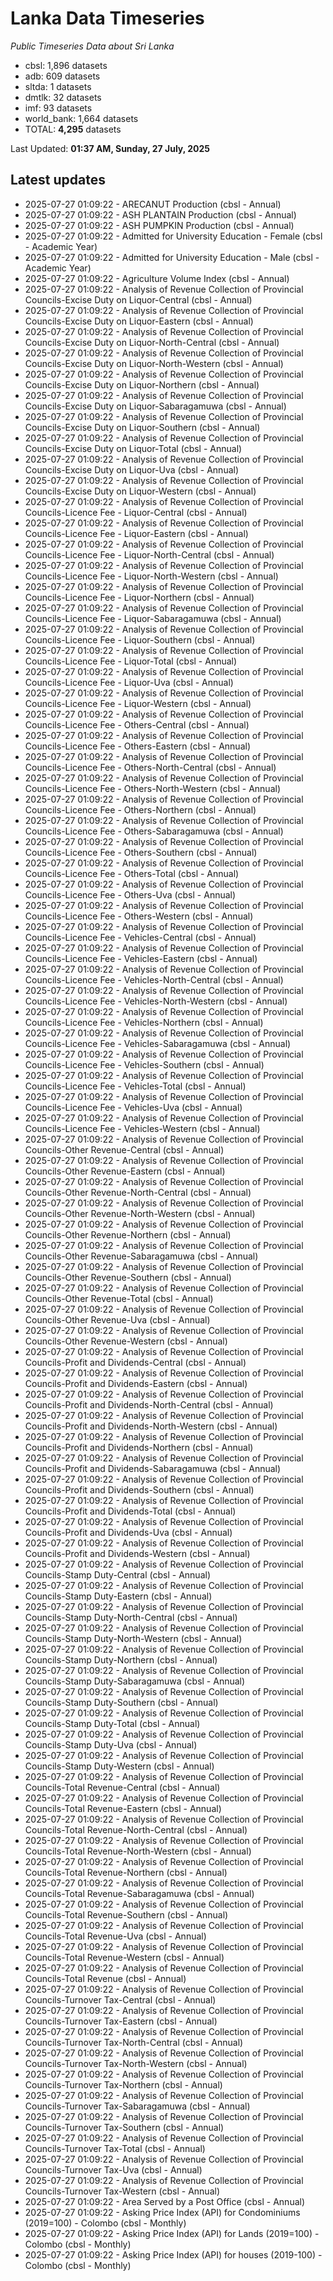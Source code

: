 # Lanka Data Timeseries
*Public Timeseries Data about Sri Lanka*

* cbsl: 1,896 datasets
* adb: 609 datasets
* sltda: 1 datasets
* dmtlk: 32 datasets
* imf: 93 datasets
* world_bank: 1,664 datasets
* TOTAL: **4,295** datasets

Last Updated: **01:37 AM, Sunday, 27 July, 2025**

## Latest updates

* 2025-07-27 01:09:22 - ARECANUT Production (cbsl - Annual)
* 2025-07-27 01:09:22 - ASH PLANTAIN Production (cbsl - Annual)
* 2025-07-27 01:09:22 - ASH PUMPKIN Production (cbsl - Annual)
* 2025-07-27 01:09:22 - Admitted for University Education - Female (cbsl - Academic Year)
* 2025-07-27 01:09:22 - Admitted for University Education - Male (cbsl - Academic Year)
* 2025-07-27 01:09:22 - Agriculture Volume Index (cbsl - Annual)
* 2025-07-27 01:09:22 - Analysis of Revenue Collection of Provincial Councils-Excise Duty on Liquor-Central (cbsl - Annual)
* 2025-07-27 01:09:22 - Analysis of Revenue Collection of Provincial Councils-Excise Duty on Liquor-Eastern (cbsl - Annual)
* 2025-07-27 01:09:22 - Analysis of Revenue Collection of Provincial Councils-Excise Duty on Liquor-North-Central (cbsl - Annual)
* 2025-07-27 01:09:22 - Analysis of Revenue Collection of Provincial Councils-Excise Duty on Liquor-North-Western (cbsl - Annual)
* 2025-07-27 01:09:22 - Analysis of Revenue Collection of Provincial Councils-Excise Duty on Liquor-Northern (cbsl - Annual)
* 2025-07-27 01:09:22 - Analysis of Revenue Collection of Provincial Councils-Excise Duty on Liquor-Sabaragamuwa (cbsl - Annual)
* 2025-07-27 01:09:22 - Analysis of Revenue Collection of Provincial Councils-Excise Duty on Liquor-Southern (cbsl - Annual)
* 2025-07-27 01:09:22 - Analysis of Revenue Collection of Provincial Councils-Excise Duty on Liquor-Total (cbsl - Annual)
* 2025-07-27 01:09:22 - Analysis of Revenue Collection of Provincial Councils-Excise Duty on Liquor-Uva (cbsl - Annual)
* 2025-07-27 01:09:22 - Analysis of Revenue Collection of Provincial Councils-Excise Duty on Liquor-Western (cbsl - Annual)
* 2025-07-27 01:09:22 - Analysis of Revenue Collection of Provincial Councils-Licence Fee - Liquor-Central (cbsl - Annual)
* 2025-07-27 01:09:22 - Analysis of Revenue Collection of Provincial Councils-Licence Fee - Liquor-Eastern (cbsl - Annual)
* 2025-07-27 01:09:22 - Analysis of Revenue Collection of Provincial Councils-Licence Fee - Liquor-North-Central (cbsl - Annual)
* 2025-07-27 01:09:22 - Analysis of Revenue Collection of Provincial Councils-Licence Fee - Liquor-North-Western (cbsl - Annual)
* 2025-07-27 01:09:22 - Analysis of Revenue Collection of Provincial Councils-Licence Fee - Liquor-Northern (cbsl - Annual)
* 2025-07-27 01:09:22 - Analysis of Revenue Collection of Provincial Councils-Licence Fee - Liquor-Sabaragamuwa (cbsl - Annual)
* 2025-07-27 01:09:22 - Analysis of Revenue Collection of Provincial Councils-Licence Fee - Liquor-Southern (cbsl - Annual)
* 2025-07-27 01:09:22 - Analysis of Revenue Collection of Provincial Councils-Licence Fee - Liquor-Total (cbsl - Annual)
* 2025-07-27 01:09:22 - Analysis of Revenue Collection of Provincial Councils-Licence Fee - Liquor-Uva (cbsl - Annual)
* 2025-07-27 01:09:22 - Analysis of Revenue Collection of Provincial Councils-Licence Fee - Liquor-Western (cbsl - Annual)
* 2025-07-27 01:09:22 - Analysis of Revenue Collection of Provincial Councils-Licence Fee - Others-Central (cbsl - Annual)
* 2025-07-27 01:09:22 - Analysis of Revenue Collection of Provincial Councils-Licence Fee - Others-Eastern (cbsl - Annual)
* 2025-07-27 01:09:22 - Analysis of Revenue Collection of Provincial Councils-Licence Fee - Others-North-Central (cbsl - Annual)
* 2025-07-27 01:09:22 - Analysis of Revenue Collection of Provincial Councils-Licence Fee - Others-North-Western (cbsl - Annual)
* 2025-07-27 01:09:22 - Analysis of Revenue Collection of Provincial Councils-Licence Fee - Others-Northern (cbsl - Annual)
* 2025-07-27 01:09:22 - Analysis of Revenue Collection of Provincial Councils-Licence Fee - Others-Sabaragamuwa (cbsl - Annual)
* 2025-07-27 01:09:22 - Analysis of Revenue Collection of Provincial Councils-Licence Fee - Others-Southern (cbsl - Annual)
* 2025-07-27 01:09:22 - Analysis of Revenue Collection of Provincial Councils-Licence Fee - Others-Total (cbsl - Annual)
* 2025-07-27 01:09:22 - Analysis of Revenue Collection of Provincial Councils-Licence Fee - Others-Uva (cbsl - Annual)
* 2025-07-27 01:09:22 - Analysis of Revenue Collection of Provincial Councils-Licence Fee - Others-Western (cbsl - Annual)
* 2025-07-27 01:09:22 - Analysis of Revenue Collection of Provincial Councils-Licence Fee - Vehicles-Central (cbsl - Annual)
* 2025-07-27 01:09:22 - Analysis of Revenue Collection of Provincial Councils-Licence Fee - Vehicles-Eastern (cbsl - Annual)
* 2025-07-27 01:09:22 - Analysis of Revenue Collection of Provincial Councils-Licence Fee - Vehicles-North-Central (cbsl - Annual)
* 2025-07-27 01:09:22 - Analysis of Revenue Collection of Provincial Councils-Licence Fee - Vehicles-North-Western (cbsl - Annual)
* 2025-07-27 01:09:22 - Analysis of Revenue Collection of Provincial Councils-Licence Fee - Vehicles-Northern (cbsl - Annual)
* 2025-07-27 01:09:22 - Analysis of Revenue Collection of Provincial Councils-Licence Fee - Vehicles-Sabaragamuwa (cbsl - Annual)
* 2025-07-27 01:09:22 - Analysis of Revenue Collection of Provincial Councils-Licence Fee - Vehicles-Southern (cbsl - Annual)
* 2025-07-27 01:09:22 - Analysis of Revenue Collection of Provincial Councils-Licence Fee - Vehicles-Total (cbsl - Annual)
* 2025-07-27 01:09:22 - Analysis of Revenue Collection of Provincial Councils-Licence Fee - Vehicles-Uva (cbsl - Annual)
* 2025-07-27 01:09:22 - Analysis of Revenue Collection of Provincial Councils-Licence Fee - Vehicles-Western (cbsl - Annual)
* 2025-07-27 01:09:22 - Analysis of Revenue Collection of Provincial Councils-Other Revenue-Central (cbsl - Annual)
* 2025-07-27 01:09:22 - Analysis of Revenue Collection of Provincial Councils-Other Revenue-Eastern (cbsl - Annual)
* 2025-07-27 01:09:22 - Analysis of Revenue Collection of Provincial Councils-Other Revenue-North-Central (cbsl - Annual)
* 2025-07-27 01:09:22 - Analysis of Revenue Collection of Provincial Councils-Other Revenue-North-Western (cbsl - Annual)
* 2025-07-27 01:09:22 - Analysis of Revenue Collection of Provincial Councils-Other Revenue-Northern (cbsl - Annual)
* 2025-07-27 01:09:22 - Analysis of Revenue Collection of Provincial Councils-Other Revenue-Sabaragamuwa (cbsl - Annual)
* 2025-07-27 01:09:22 - Analysis of Revenue Collection of Provincial Councils-Other Revenue-Southern (cbsl - Annual)
* 2025-07-27 01:09:22 - Analysis of Revenue Collection of Provincial Councils-Other Revenue-Total (cbsl - Annual)
* 2025-07-27 01:09:22 - Analysis of Revenue Collection of Provincial Councils-Other Revenue-Uva (cbsl - Annual)
* 2025-07-27 01:09:22 - Analysis of Revenue Collection of Provincial Councils-Other Revenue-Western (cbsl - Annual)
* 2025-07-27 01:09:22 - Analysis of Revenue Collection of Provincial Councils-Profit and Dividends-Central (cbsl - Annual)
* 2025-07-27 01:09:22 - Analysis of Revenue Collection of Provincial Councils-Profit and Dividends-Eastern (cbsl - Annual)
* 2025-07-27 01:09:22 - Analysis of Revenue Collection of Provincial Councils-Profit and Dividends-North-Central (cbsl - Annual)
* 2025-07-27 01:09:22 - Analysis of Revenue Collection of Provincial Councils-Profit and Dividends-North-Western (cbsl - Annual)
* 2025-07-27 01:09:22 - Analysis of Revenue Collection of Provincial Councils-Profit and Dividends-Northern (cbsl - Annual)
* 2025-07-27 01:09:22 - Analysis of Revenue Collection of Provincial Councils-Profit and Dividends-Sabaragamuwa (cbsl - Annual)
* 2025-07-27 01:09:22 - Analysis of Revenue Collection of Provincial Councils-Profit and Dividends-Southern (cbsl - Annual)
* 2025-07-27 01:09:22 - Analysis of Revenue Collection of Provincial Councils-Profit and Dividends-Total (cbsl - Annual)
* 2025-07-27 01:09:22 - Analysis of Revenue Collection of Provincial Councils-Profit and Dividends-Uva (cbsl - Annual)
* 2025-07-27 01:09:22 - Analysis of Revenue Collection of Provincial Councils-Profit and Dividends-Western (cbsl - Annual)
* 2025-07-27 01:09:22 - Analysis of Revenue Collection of Provincial Councils-Stamp Duty-Central (cbsl - Annual)
* 2025-07-27 01:09:22 - Analysis of Revenue Collection of Provincial Councils-Stamp Duty-Eastern (cbsl - Annual)
* 2025-07-27 01:09:22 - Analysis of Revenue Collection of Provincial Councils-Stamp Duty-North-Central (cbsl - Annual)
* 2025-07-27 01:09:22 - Analysis of Revenue Collection of Provincial Councils-Stamp Duty-North-Western (cbsl - Annual)
* 2025-07-27 01:09:22 - Analysis of Revenue Collection of Provincial Councils-Stamp Duty-Northern (cbsl - Annual)
* 2025-07-27 01:09:22 - Analysis of Revenue Collection of Provincial Councils-Stamp Duty-Sabaragamuwa (cbsl - Annual)
* 2025-07-27 01:09:22 - Analysis of Revenue Collection of Provincial Councils-Stamp Duty-Southern (cbsl - Annual)
* 2025-07-27 01:09:22 - Analysis of Revenue Collection of Provincial Councils-Stamp Duty-Total (cbsl - Annual)
* 2025-07-27 01:09:22 - Analysis of Revenue Collection of Provincial Councils-Stamp Duty-Uva (cbsl - Annual)
* 2025-07-27 01:09:22 - Analysis of Revenue Collection of Provincial Councils-Stamp Duty-Western (cbsl - Annual)
* 2025-07-27 01:09:22 - Analysis of Revenue Collection of Provincial Councils-Total Revenue-Central (cbsl - Annual)
* 2025-07-27 01:09:22 - Analysis of Revenue Collection of Provincial Councils-Total Revenue-Eastern (cbsl - Annual)
* 2025-07-27 01:09:22 - Analysis of Revenue Collection of Provincial Councils-Total Revenue-North-Central (cbsl - Annual)
* 2025-07-27 01:09:22 - Analysis of Revenue Collection of Provincial Councils-Total Revenue-North-Western (cbsl - Annual)
* 2025-07-27 01:09:22 - Analysis of Revenue Collection of Provincial Councils-Total Revenue-Northern (cbsl - Annual)
* 2025-07-27 01:09:22 - Analysis of Revenue Collection of Provincial Councils-Total Revenue-Sabaragamuwa (cbsl - Annual)
* 2025-07-27 01:09:22 - Analysis of Revenue Collection of Provincial Councils-Total Revenue-Southern (cbsl - Annual)
* 2025-07-27 01:09:22 - Analysis of Revenue Collection of Provincial Councils-Total Revenue-Uva (cbsl - Annual)
* 2025-07-27 01:09:22 - Analysis of Revenue Collection of Provincial Councils-Total Revenue-Western (cbsl - Annual)
* 2025-07-27 01:09:22 - Analysis of Revenue Collection of Provincial Councils-Total Revenue (cbsl - Annual)
* 2025-07-27 01:09:22 - Analysis of Revenue Collection of Provincial Councils-Turnover Tax-Central (cbsl - Annual)
* 2025-07-27 01:09:22 - Analysis of Revenue Collection of Provincial Councils-Turnover Tax-Eastern (cbsl - Annual)
* 2025-07-27 01:09:22 - Analysis of Revenue Collection of Provincial Councils-Turnover Tax-North-Central (cbsl - Annual)
* 2025-07-27 01:09:22 - Analysis of Revenue Collection of Provincial Councils-Turnover Tax-North-Western (cbsl - Annual)
* 2025-07-27 01:09:22 - Analysis of Revenue Collection of Provincial Councils-Turnover Tax-Northern (cbsl - Annual)
* 2025-07-27 01:09:22 - Analysis of Revenue Collection of Provincial Councils-Turnover Tax-Sabaragamuwa (cbsl - Annual)
* 2025-07-27 01:09:22 - Analysis of Revenue Collection of Provincial Councils-Turnover Tax-Southern (cbsl - Annual)
* 2025-07-27 01:09:22 - Analysis of Revenue Collection of Provincial Councils-Turnover Tax-Total (cbsl - Annual)
* 2025-07-27 01:09:22 - Analysis of Revenue Collection of Provincial Councils-Turnover Tax-Uva (cbsl - Annual)
* 2025-07-27 01:09:22 - Analysis of Revenue Collection of Provincial Councils-Turnover Tax-Western (cbsl - Annual)
* 2025-07-27 01:09:22 - Area Served by a Post Office (cbsl - Annual)
* 2025-07-27 01:09:22 - Asking Price Index (API) for Condominiums (2019=100) - Colombo (cbsl - Monthly)
* 2025-07-27 01:09:22 - Asking Price Index (API) for Lands (2019=100) - Colombo (cbsl - Monthly)
* 2025-07-27 01:09:22 - Asking Price Index (API) for houses (2019-100) - Colombo (cbsl - Monthly)